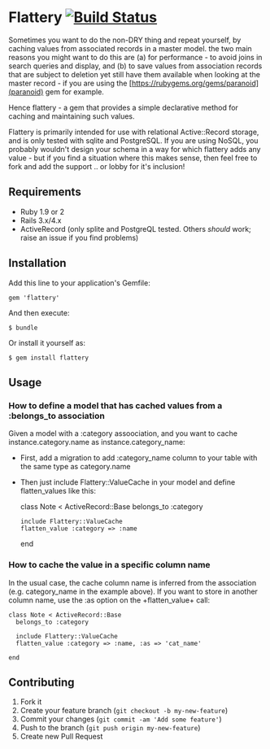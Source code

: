 # Flattery [![Build Status](https://secure.travis-ci.org/evendis/flattery.png?branch=master)](http://travis-ci.org/evendis/flattery)

Sometimes you want to do the non-DRY thing and repeat yourself, by caching values from associated records in a master model.
the two main reasons you might want to do this are (a) for performance - to avoid joins in search queries and display, and (b) to save values from association records that are subject to deletion yet still have them available when looking at the master record - if you are using the [https://rubygems.org/gems/paranoid](paranoid) gem for example.

Hence flattery - a gem that provides a simple declarative method for caching and maintaining such values.

Flattery is primarily intended for use with relational Active::Record storage, and is only tested with sqlite and PostgreSQL.
If you are using NoSQL, you probably wouldn't design your schema in a way for which flattery adds any value - but if you find a situation where this makes sense, then feel free to fork and add the support .. or lobby for it's inclusion!

## Requirements

* Ruby 1.9 or 2
* Rails 3.x/4.x
* ActiveRecord (only splite and PostgreQL tested. Others _should_ work; raise an issue if you find problems)

## Installation

Add this line to your application's Gemfile:

    gem 'flattery'

And then execute:

    $ bundle

Or install it yourself as:

    $ gem install flattery

## Usage

### How to define a model that has cached values from a :belongs_to association

Given a model with a :category assoociation, and you want to cache instance.category.name as instance.category_name:

* First, add a migration to add :category_name column to your table with the same type as category.name
* Then just include Flattery::ValueCache in your model and define flatten_values like this:

    class Note < ActiveRecord::Base
      belongs_to :category

      include Flattery::ValueCache
      flatten_value :category => :name

    end

### How to cache the value in a specific column name

In the usual case, the cache column name is inferred from the association (e.g. category_name in the example above).
If you want to store in another column name, use the :as option on the +flatten_value+ call:

    class Note < ActiveRecord::Base
      belongs_to :category

      include Flattery::ValueCache
      flatten_value :category => :name, :as => 'cat_name'

    end


## Contributing

1. Fork it
2. Create your feature branch (`git checkout -b my-new-feature`)
3. Commit your changes (`git commit -am 'Add some feature'`)
4. Push to the branch (`git push origin my-new-feature`)
5. Create new Pull Request
